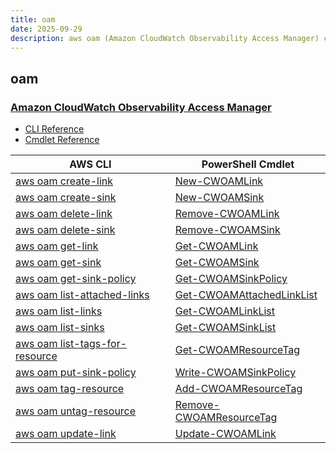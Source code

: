```yaml
---
title: oam
date: 2025-09-29
description: aws oam (Amazon CloudWatch Observability Access Manager) command/cmdlet list.
---
```


## oam

### [Amazon CloudWatch Observability Access Manager](https://aws.amazon.com/cloudwatch/)

* [CLI Reference](https://awscli.amazonaws.com/v2/documentation/api/latest/reference/oam/index.html)
* [Cmdlet Reference](https://docs.aws.amazon.com/powershell/latest/reference/items/OAM_cmdlets.html)

|AWS CLI|PowerShell Cmdlet|
|----|----|
|[aws oam create-link](https://awscli.amazonaws.com/v2/documentation/api/latest/reference/oam/create-link.html)|[New-CWOAMLink](https://docs.aws.amazon.com/powershell/latest/reference/items/New-CWOAMLink.html)|
|[aws oam create-sink](https://awscli.amazonaws.com/v2/documentation/api/latest/reference/oam/create-sink.html)|[New-CWOAMSink](https://docs.aws.amazon.com/powershell/latest/reference/items/New-CWOAMSink.html)|
|[aws oam delete-link](https://awscli.amazonaws.com/v2/documentation/api/latest/reference/oam/delete-link.html)|[Remove-CWOAMLink](https://docs.aws.amazon.com/powershell/latest/reference/items/Remove-CWOAMLink.html)|
|[aws oam delete-sink](https://awscli.amazonaws.com/v2/documentation/api/latest/reference/oam/delete-sink.html)|[Remove-CWOAMSink](https://docs.aws.amazon.com/powershell/latest/reference/items/Remove-CWOAMSink.html)|
|[aws oam get-link](https://awscli.amazonaws.com/v2/documentation/api/latest/reference/oam/get-link.html)|[Get-CWOAMLink](https://docs.aws.amazon.com/powershell/latest/reference/items/Get-CWOAMLink.html)|
|[aws oam get-sink](https://awscli.amazonaws.com/v2/documentation/api/latest/reference/oam/get-sink.html)|[Get-CWOAMSink](https://docs.aws.amazon.com/powershell/latest/reference/items/Get-CWOAMSink.html)|
|[aws oam get-sink-policy](https://awscli.amazonaws.com/v2/documentation/api/latest/reference/oam/get-sink-policy.html)|[Get-CWOAMSinkPolicy](https://docs.aws.amazon.com/powershell/latest/reference/items/Get-CWOAMSinkPolicy.html)|
|[aws oam list-attached-links](https://awscli.amazonaws.com/v2/documentation/api/latest/reference/oam/list-attached-links.html)|[Get-CWOAMAttachedLinkList](https://docs.aws.amazon.com/powershell/latest/reference/items/Get-CWOAMAttachedLinkList.html)|
|[aws oam list-links](https://awscli.amazonaws.com/v2/documentation/api/latest/reference/oam/list-links.html)|[Get-CWOAMLinkList](https://docs.aws.amazon.com/powershell/latest/reference/items/Get-CWOAMLinkList.html)|
|[aws oam list-sinks](https://awscli.amazonaws.com/v2/documentation/api/latest/reference/oam/list-sinks.html)|[Get-CWOAMSinkList](https://docs.aws.amazon.com/powershell/latest/reference/items/Get-CWOAMSinkList.html)|
|[aws oam list-tags-for-resource](https://awscli.amazonaws.com/v2/documentation/api/latest/reference/oam/list-tags-for-resource.html)|[Get-CWOAMResourceTag](https://docs.aws.amazon.com/powershell/latest/reference/items/Get-CWOAMResourceTag.html)|
|[aws oam put-sink-policy](https://awscli.amazonaws.com/v2/documentation/api/latest/reference/oam/put-sink-policy.html)|[Write-CWOAMSinkPolicy](https://docs.aws.amazon.com/powershell/latest/reference/items/Write-CWOAMSinkPolicy.html)|
|[aws oam tag-resource](https://awscli.amazonaws.com/v2/documentation/api/latest/reference/oam/tag-resource.html)|[Add-CWOAMResourceTag](https://docs.aws.amazon.com/powershell/latest/reference/items/Add-CWOAMResourceTag.html)|
|[aws oam untag-resource](https://awscli.amazonaws.com/v2/documentation/api/latest/reference/oam/untag-resource.html)|[Remove-CWOAMResourceTag](https://docs.aws.amazon.com/powershell/latest/reference/items/Remove-CWOAMResourceTag.html)|
|[aws oam update-link](https://awscli.amazonaws.com/v2/documentation/api/latest/reference/oam/update-link.html)|[Update-CWOAMLink](https://docs.aws.amazon.com/powershell/latest/reference/items/Update-CWOAMLink.html)|

